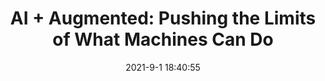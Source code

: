 ---
"title": "AI + Augmented: Pushing the Limits of What Machines Can Do"
"date": "2021-9-1 18:40:55"
"feed_name": "INDUSTRYWEEK"
"feed_website": "https://www.industryweek.com/"
"feed_rss": "https://www.industryweek.com/__rss/website-scheduled-content.xml?input=%7B%22sectionAlias%22%3A%22home%22%7D"
"link": "https://www.industryweek.com/technology-and-iiot/emerging-technologies/article/21174112/ai-augmented-pushes-the-limits-of-what-machines-can-do"
"file": "_posts/1-1-2021-46a3fd946ef0b83929cc5a67dc753db8b5a8b613.md"
"accident": "0"
"drilling": "0"
---